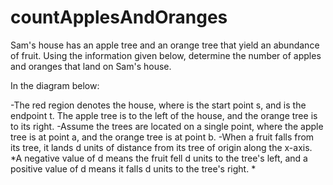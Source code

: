 # countApplesAndOranges

Sam's house has an apple tree and an orange tree that yield an abundance of fruit. Using the information given below, determine the number of apples and oranges
that land on Sam's house.

In the diagram below:

-The red region denotes the house, where  is the start point s, and  is the endpoint t. The apple tree is to the left of the house, and the orange tree is to its right.
-Assume the trees are located on a single point, where the apple tree is at point a, and the orange tree is at point b.
-When a fruit falls from its tree, it lands d  units of distance from its tree of origin along the x-axis. *A negative value of d means the fruit fell d units to the tree's left, 
and a positive value of d means it falls d units to the tree's right. *
